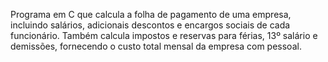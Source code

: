 Programa em C que calcula a folha de pagamento de uma empresa, incluindo salários, adicionais descontos e encargos sociais de cada funcionário. Também calcula impostos e reservas para férias, 13º salário e demissões, fornecendo o custo total mensal da empresa com pessoal.
